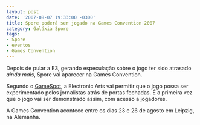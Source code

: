 ```yaml
---
layout: post
date: '2007-08-07 19:33:00 -0300'
title: Spore poderá ser jogado na Games Convention 2007
category: Galáxia Spore
tags:
- Spore
- eventos
- Games Convention
---
```

Depois de pular a E3, gerando especulação sobre o jogo ter sido atrasado _ainda mais_, Spore vai aparecer na Games Convention.

Segundo o [GameSpot](http://www.gamespot.com/news/6176305.html?part=rss&tag=gs_news&subj=6176305), a Electronic Arts vai permitir que o jogo possa ser experimentado pelos jornalistas atrás de portas fechadas. É a primeira vez que o jogo vai ser demonstrado assim, com acesso a jogadores.

A Games Convention acontece entre os dias 23 e 26 de agosto em Leipzig, na Alemanha.
